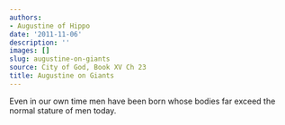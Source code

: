 ```yaml
---
authors:
- Augustine of Hippo
date: '2011-11-06'
description: ''
images: []
slug: augustine-on-giants
source: City of God, Book XV Ch 23
title: Augustine on Giants
---
```


Even in our own time men have been born whose bodies far exceed the normal stature of men today.